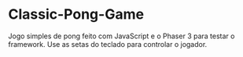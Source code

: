 # Classic-Pong-Game
Jogo simples de pong feito com JavaScript e o Phaser 3 para testar o framework.
Use as setas do teclado para controlar o jogador.
